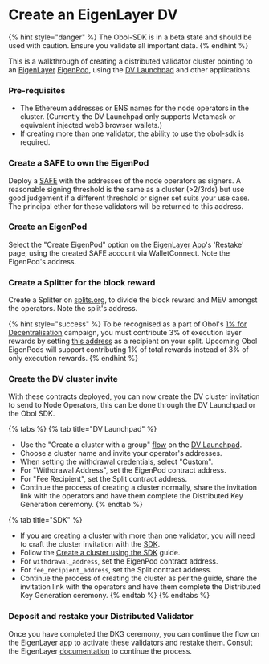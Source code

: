 # Create an EigenLayer DV

{% hint style="danger" %}
The Obol-SDK is in a beta state and should be used with caution. Ensure you validate all important data.
{% endhint %}

This is a walkthrough of creating a distributed validator cluster pointing to an [EigenLayer](https://eigenlayer.xyz/) [EigenPod](https://docs.eigenlayer.xyz/eigenlayer/restaking-guides/restaking-user-guide/native-restaking/create-eigenpod-and-set-withdrawal-credentials/), using the [DV Launchpad](https://docs.obol.org/next/learn/intro/launchpad) and other applications.

### Pre-requisites[​](https://docs.obol.org/next/run/integrations/quickstart-eigenpod#pre-requisites) <a href="#pre-requisites" id="pre-requisites"></a>

* The Ethereum addresses or ENS names for the node operators in the cluster. (Currently the DV Launchpad only supports Metamask or equivalent injected web3 browser wallets.)
* If creating more than one validator, the ability to use the [obol-sdk](https://docs.obol.org/next/adv/advanced/quickstart-sdk) is required.

### Create a SAFE to own the EigenPod[​](https://docs.obol.org/next/run/integrations/quickstart-eigenpod#create-a-safe-to-own-the-eigenpod) <a href="#create-a-safe-to-own-the-eigenpod" id="create-a-safe-to-own-the-eigenpod"></a>

Deploy a [SAFE](https://app.safe.global/) with the addresses of the node operators as signers. A reasonable signing threshold is the same as a cluster (>2/3rds) but use good judgement if a different threshold or signer set suits your use case. The principal ether for these validators will be returned to this address.

### Create an EigenPod[​](https://docs.obol.org/next/run/integrations/quickstart-eigenpod#create-an-eigenpod) <a href="#create-an-eigenpod" id="create-an-eigenpod"></a>

Select the "Create EigenPod" option on the [EigenLayer App](https://app.eigenlayer.xyz/)'s 'Restake' page, using the created SAFE account via WalletConnect. Note the EigenPod's address.

### Create a Splitter for the block reward[​](https://docs.obol.org/next/run/integrations/quickstart-eigenpod#create-a-splitter-for-the-block-reward) <a href="#create-a-splitter-for-the-block-reward" id="create-a-splitter-for-the-block-reward"></a>

Create a Splitter on [splits.org](https://app.splits.org/), to divide the block reward and MEV amongst the operators. Note the split's address.

{% hint style="success" %}
To be recognised as a part of Obol's [1% for Decentralisation](https://blog.obol.tech/1-percent-for-decentralisation/) campaign, you must contribute 3% of execution layer rewards by setting [this address](https://etherscan.io/address/0xDe5aE4De36c966747Ea7DF13BD9589642e2B1D0d) as a recipient on your split. Upcoming Obol EigenPods will support contributing 1% of total rewards instead of 3% of only execution rewards.
{% endhint %}

### Create the DV cluster invite[​](https://docs.obol.org/next/run/integrations/quickstart-eigenpod#create-the-dv-cluster-invite) <a href="#create-the-dv-cluster-invite" id="create-the-dv-cluster-invite"></a>

With these contracts deployed, you can now create the DV cluster invitation to send to Node Operators, this can be done through the DV Launchpad or the Obol SDK.

{% tabs %}
{% tab title="DV Launchpad" %}
* Use the "Create a cluster with a group" [flow](https://docs.obol.org/next/run/start/quickstart_group) on the [DV Launchpad](https://docs.obol.org/next/learn/intro/launchpad.md).
* Choose a cluster name and invite your operator's addresses.
* When setting the withdrawal credentials, select "Custom".
* For "Withdrawal Address", set the EigenPod contract address.
* For "Fee Recipient", set the Split contract address.
* Continue the process of creating a cluster normally, share the invitation link with the operators and have them complete the Distributed Key Generation ceremony.
{% endtab %}

{% tab title="SDK" %}
* If you are creating a cluster with more than one validator, you will need to craft the cluster invitation with the [SDK](https://www.npmjs.com/package/@obolnetwork/obol-sdk).
* Follow the [Create a cluster using the SDK](https://docs.obol.org/next/run/integrations/quickstart-sdk) guide.
* For `withdrawal_address`, set the EigenPod contract address.
* For `fee_recipient_address`, set the Split contract address.
* Continue the process of creating the cluster as per the guide, share the invitation link with the operators and have them complete the Distributed Key Generation ceremony.
{% endtab %}
{% endtabs %}

### Deposit and restake your Distributed Validator[​](https://docs.obol.org/next/run/integrations/quickstart-eigenpod#deposit-and-restake-your-distributed-validator) <a href="#deposit-and-restake-your-distributed-validator" id="deposit-and-restake-your-distributed-validator"></a>

Once you have completed the DKG ceremony, you can continue the flow on the EigenLayer app to activate these validators and restake them. Consult the EigenLayer [documentation](https://docs.eigenlayer.xyz/eigenlayer/restaking-guides/restaking-user-guide/native-restaking/create-eigenpod-and-set-withdrawal-credentials/enable-restaking) to continue the process.

